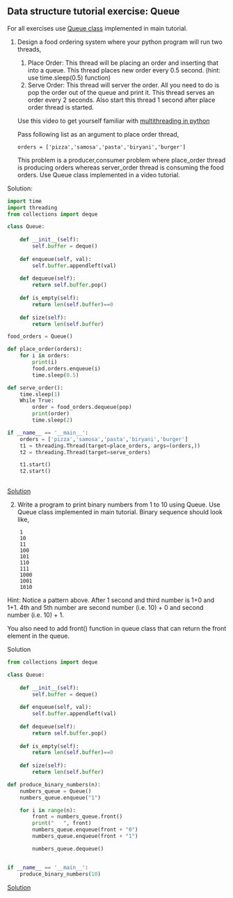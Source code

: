 ## Data structure tutorial exercise: Queue

For all exercises use [Queue class](https://github.com/codebasics/data-structures-algorithms-python/blob/master/data_structures/6_Queue/6_queue.ipynb) implemented in main tutorial.

1. Design a food ordering system where your python program will run two threads,
    1. Place Order: This thread will be placing an order and inserting that into a queue. This thread places new order every 0.5 second. (hint: use time.sleep(0.5) function)
    1. Serve Order: This thread will server the order. All you need to do is pop the order out of the queue and print it. This thread serves an order every 2 seconds. Also start this thread 1 second after place order thread is started.

    Use this video to get yourself familiar with [multithreading in python](https://www.youtube.com/watch?v=PJ4t2U15ACo&list=PLeo1K3hjS3uub3PRhdoCTY8BxMKSW7RjN&index=2&t=0s)

    Pass following list as an argument to place order thread,
    ```
    orders = ['pizza','samosa','pasta','biryani','burger']
    ```
    This problem is a producer,consumer problem where place_order thread is producing orders whereas server_order thread is consuming the food orders.
    Use Queue class implemented in a video tutorial.

Solution:
```py
import time
import threading
from collections import deque

class Queue:
    
    def __init__(self):
        self.buffer = deque()
    
    def enqueue(self, val):
        self.buffer.appendleft(val)
        
    def dequeue(self):
        return self.buffer.pop()
    
    def is_empty(self):
        return len(self.buffer)==0
    
    def size(self):
        return len(self.buffer)

food_orders = Queue()

def place_order(orders):
    for i in orders:
        print(i)
        food.orders.enqueue(i)
        time.sleep(0.5)

def serve_order():
    time.sleep(1)
    While True:
        order = food_orders.dequeue(pop)
        print(order)
        time.sleep(2)

if __name__ == '__main__':
    orders = ['pizza','samosa','pasta','biryani','burger']
    t1 = threading.Thread(target=place_orders, args=(orders,))
    t2 = threading.Thread(target=serve_orders)

    t1.start()
    t2.start()
        
```

[Solution](https://github.com/codebasics/data-structures-algorithms-python/blob/master/data_structures/6_Queue/Exercise/food_ordering_system.py)

2. Write a program to print binary numbers from 1 to 10 using Queue. Use Queue class implemented in main tutorial.
Binary sequence should look like,
```
    1
    10
    11
    100
    101
    110
    111
    1000
    1001
    1010
```
Hint: Notice a pattern above. After 1 second and third number is 1+0 and 1+1. 4th and 5th number are second number (i.e. 10) + 0 and second number (i.e. 10) + 1.

You also need to add front() function in queue class that can return the front element in the queue.

Solution
```py
from collections import deque

class Queue:
    
    def __init__(self):
        self.buffer = deque()
    
    def enqueue(self, val):
        self.buffer.appendleft(val)
        
    def dequeue(self):
        return self.buffer.pop()
    
    def is_empty(self):
        return len(self.buffer)==0
    
    def size(self):
        return len(self.buffer)

def produce_binary_numbers(n):
    numbers_queue = Queue()
    numbers_queue.enqueue("1")

    for i in range(n):
        front = numbers_queue.front()
        print("   ", front)
        numbers_queue.enqueue(front + "0")
        numbers_queue.enqueue(front + "1")

        numbers_queue.dequeue()


if __name__ == '__main__':
    produce_binary_numbers(10)
```

[Solution](https://github.com/codebasics/data-structures-algorithms-python/blob/master/data_structures/6_Queue/Exercise/binary_numbers.py)
